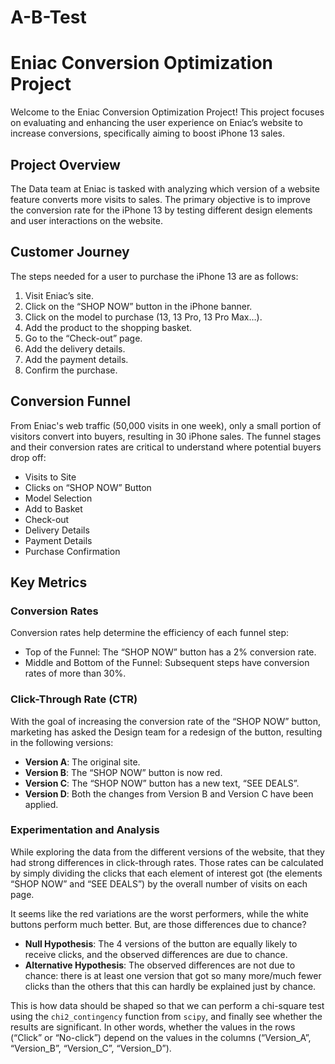 # A-B-Test

# Eniac Conversion Optimization Project

Welcome to the Eniac Conversion Optimization Project! This project focuses on evaluating and enhancing the user experience on Eniac’s website to increase conversions, specifically aiming to boost iPhone 13 sales.

## Project Overview

The Data team at Eniac is tasked with analyzing which version of a website feature converts more visits to sales. The primary objective is to improve the conversion rate for the iPhone 13 by testing different design elements and user interactions on the website.

## Customer Journey

The steps needed for a user to purchase the iPhone 13 are as follows:

1. Visit Eniac’s site.
2. Click on the “SHOP NOW” button in the iPhone banner.
3. Click on the model to purchase (13, 13 Pro, 13 Pro Max…).
4. Add the product to the shopping basket.
5. Go to the “Check-out” page.
6. Add the delivery details.
7. Add the payment details.
8. Confirm the purchase.

## Conversion Funnel

From Eniac's web traffic (50,000 visits in one week), only a small portion of visitors convert into buyers, resulting in 30 iPhone sales. The funnel stages and their conversion rates are critical to understand where potential buyers drop off:

- Visits to Site
- Clicks on “SHOP NOW” Button
- Model Selection
- Add to Basket
- Check-out
- Delivery Details
- Payment Details
- Purchase Confirmation

## Key Metrics

### Conversion Rates

Conversion rates help determine the efficiency of each funnel step:

- Top of the Funnel: The “SHOP NOW” button has a 2% conversion rate.
- Middle and Bottom of the Funnel: Subsequent steps have conversion rates of more than 30%.

### Click-Through Rate (CTR)

With the goal of increasing the conversion rate of the “SHOP NOW” button, marketing has asked the Design team for a redesign of the button, resulting in the following versions:

- **Version A**: The original site.
- **Version B**: The “SHOP NOW” button is now red.
- **Version C**: The “SHOP NOW” button has a new text, “SEE DEALS”.
- **Version D**: Both the changes from Version B and Version C have been applied.

### Experimentation and Analysis

While exploring the data from the different versions of the website, that they had strong differences in click-through rates. Those rates can be calculated by simply dividing the clicks that each element of interest got (the elements “SHOP NOW” and “SEE DEALS”) by the overall number of visits on each page.

It seems like the red variations are the worst performers, while the white buttons perform much better. But, are those differences due to chance? 

- **Null Hypothesis**: The 4 versions of the button are equally likely to receive clicks, and the observed differences are due to chance.
- **Alternative Hypothesis**: The observed differences are not due to chance: there is at least one version that got so many more/much fewer clicks than the others that this can hardly be explained just by chance.

This is how data should be shaped so that we can perform a chi-square test using the `chi2_contingency` function from `scipy`, and finally see whether the results are significant. In other words, whether the values in the rows (“Click” or “No-click”) depend on the values in the columns (“Version_A”,  “Version_B”, “Version_C”,  “Version_D”).


